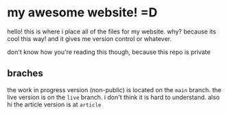 # my awesome website! =D

hello! this is where i place all of the files for my website. why? because its cool this way! and it gives me version control or whatever.

don't know how you're reading this though, because this repo is private

## braches

the work in progress version (non-public) is located on the `main` branch. the live version is on the `live` branch. i don't think it is hard to understand. also hi the article version is at `article`
